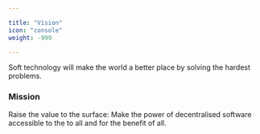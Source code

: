 ```yaml
---

title: "Vision"
icon: "console"
weight: -999

---
```


Soft technology will make the world a better place by solving the hardest problems.

### Mission

Raise the value to the surface: Make the power of decentralised software accessible to the to all and for the benefit of all.